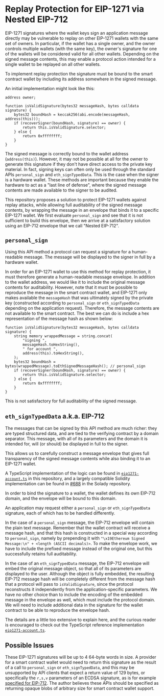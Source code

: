 # Replay Protection for EIP-1271 via Nested EIP-712

EIP-1271 signatures where the wallet keys sign an application message directly may be vulnerable to replay on other EIP-1271 wallets with the same set of owners. In particular, if the wallet has a single owner, and the owner controls multiple wallets (with the same key), the owner's signature for one of the wallets will be considered valid for all other wallets. Depending on the signed message contents, this may enable a protocol action intended for a single wallet to be replayed on all other wallets.

To implement replay protection the signature must be bound to the smart contract wallet by including its address somewhere in the signed message.

An initial implementation might look like this:

```solidity
address owner;

function isValidSignature(bytes32 messageHash, bytes calldata signature) {
    bytes32 boundHash = keccak256(abi.encode(messageHash, address(this)));
    if (recoverSigner(boundHash, signature) == owner) {
        return this.isValidSignature.selector;
    } else {
        return 0xffffffff;
    }
}
```

The signed message is correctly bound to the wallet address (`address(this)`). However, it may not be possible at all for the owner to generate this signature if they don't have direct access to the private key material. In fact, signing keys can often only be used through the standard APIs `personal_sign` and `eth_signTypedData`. This is the case when the signer is a hardware wallet. These methods are important because they enable the hardware to act as a "last line of defense", where the signed message contents are made available to the signer to be audited.

This repository proposes a solution to protect EIP-1271 wallets against replay attacks, while allowing full auditability of the signed message contents, by wrapping the message in an envelope that binds it to a specific EIP-1271 wallet. We first evaluate `personal_sign` and see that it is not sufficient to build this envelope, then we arrive at a satisfactory solution using an EIP-712 envelope that we call "Nested EIP-712".

## `personal_sign`

Using this API method a protocol can request a signature for a human-readable message. The message will be displayed to the signer in full by a hardware wallet.

In order for an EIP-1271 wallet to use this method for replay protection, it must therefore generate a human-readable message envelope. In addition to the wallet address, we would like it to include the original message contents for auditability. However, note that it must be possible to reproduce the message in the smart contract wallet, and EIP-1271 only makes available the `messageHash` that was ultimately signed by the private key (constructed according to `personal_sign` or `eth_signTypedData` depending on the application request). Therefore, the message contents are not available to the smart contract. The best we can do is include a hex representation of the message hash as shown below:

```solidity
function isValidSignature(bytes32 messageHash, bytes calldata signature) {
    string memory wrappedMessage = string.concat(
        "signing ",
        messageHash.toHexString(),
        " for account ",
        address(this).toHexString(),
    );
    bytes32 boundHash = bytes(wrappedMessage).toEthSignedMessageHash(); // personal_sign
    if (recoverSigner(boundHash, signature) == owner) {
        return this.isValidSignature.selector;
    } else {
        return 0xffffffff;
    }
}
```

This is not satisfactory for full auditability of the signed message.

## `eth_signTypedData` a.k.a. EIP-712

The messages that can be signed by this API method are much richer: they are typed structured data, and are tied to the verifying contract by a domain separator. This message, with all of its parameters and the domain it is intended for, will (or should) be displayed in full to the signer.

This allows us to carefully construct a message envelope that gives full transparency of the signed message contents while also binding it to an EIP-1271 wallet.

A TypeScript implementation of the logic can be found in [`eip1271-account.ts`](/master/src/eip1271-account.ts) in this repository, and a largely compatible Solidity implementation can be found in [#688](https://github.com/Vectorized/solady/pull/688) in the Solady repository.

In order to bind the signature to a wallet, the wallet defines its own EIP-712 domain, and the envelope will be bound to this domain.

An application may request either a `personal_sign` or `eth_signTypedData` signature, each of which has to be handled differently.

In the case of a `personal_sign` message, the EIP-712 envelope will contain the plain text message. Remember that the wallet contract will receive a message hash, and that this hash is constructed in a special way according to `personal_sign`, namely by prepending it with `"\x19Ethereum Signed Message:\n" + <length (ASCII decimals)>`. To make the envelope work, we have to include the prefixed message instead of the original one, but this successfully retains full auditability.

In the case of an `eth_signTypedData` message, the EIP-712 envelope will embed the original message object, so that all of its parameters are displayed to the user. Although the object is fully embedded, the resulting EIP-712 message hash will be completely different from the message hash that a protocol will pass to `isValidSignature`, since the protocol reconstructs it independently from the application-specific parameters. We have no other choice than to include the encoding of the embedded message in the envelope as well, which must include the protocol domain. We will need to include additional data in the signature for the wallet contract to be able to reproduce the envelope hash.

The details are a little too extensive to explain here, and the curious reader is encouraged to check out the TypeScript reference implementation [`eip1271-account.ts`](/master/src/eip1271-account.ts).

## Possible Issues
These EIP-1271 signatures will be up to 4 64-byte words in size. A provider for a smart contract wallet would need to return this signature as the result of a call to `personal_sign` or `eth_signTypedData`, and this may be unsupported by API clients that expect a return value of 129 bytes, or specifically the `r,s,v` parameters of an ECDSA signature, as is for example [specified for EIP-712](https://eips.ethereum.org/EIPS/eip-712#specification-of-the-eth_signtypeddata-json-rpc). The author believes these APIs should be specified as returning opaque blobs of arbitrary size for smart contract wallet support.
